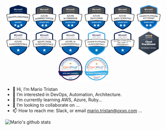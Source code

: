 

<p align='center'>
<a href="https://www.credly.com/badges/0438d817-6697-44c1-8572-82d7c0e25ae4/public_url" target="_blank"><img  height="80" src="https://raw.githubusercontent.com/mariotristan/mariotristan/main/images/CERT-Expert-DevOps-Engineer-600x600.png"></a>  
  <a href="https://www.credly.com/badges/a84a9db9-1153-479d-acd9-5a11ae32f11c/public_url" target="_blank"><img  height="80" src="https://raw.githubusercontent.com/mariotristan/mariotristan/main/images/azure-administrator-associate-600x600.png"></a>  
   <a href="https://www.credly.com/badges/60ad9c14-1f91-4c4a-ad4e-acc21d2d017e/public_url" target="_blank"><img  height="80" src="https://raw.githubusercontent.com/mariotristan/mariotristan/main/images/azure-ai-engineer-600x600-removebg-preview.png"></a>
  <a href="https://www.credly.com/badges/e0fdd88b-e52c-4ad0-933b-da611956f048/public_url" target="_blank"><img  height="80" src="https://raw.githubusercontent.com/mariotristan/mariotristan/main/images/azure-developer-associate-600x600.png"></a>  
    <a href="https://www.credly.com/badges/707c7204-671b-4777-9baf-7f208f70fa69/public_url" target="_blank"><img  height="80" src="https://raw.githubusercontent.com/mariotristan/mariotristan/main/images/microsoft-certified-azure-data-scientist-associate.png"></a>  
      <a href="https://www.credly.com/badges/585d65db-b196-4aa2-a678-541b00d89ce0/public_url" target="_blank"><img  height="80" src="https://raw.githubusercontent.com/mariotristan/mariotristan/main/images/microsoft-certified-power-platform-app-maker-associate.png"></a>  
<a href="https://www.credly.com/badges/e55a31b3-562d-487c-8cac-43ee8e7a3283/public_url"><img  height="80" src="https://raw.githubusercontent.com/mariotristan/mariotristan/main/images/azure-fundamentals-600x600.png"></a>
<a href="https://www.credly.com/badges/c839c97d-3b3c-47fb-8726-bdffab8008af/public_url"><img  height="80" src="https://raw.githubusercontent.com/mariotristan/mariotristan/main/images/azure-data-fundamentals-600x600.png"></a>
<a href="https://www.credly.com/badges/9d3a9f5d-6806-48b3-9a4f-bb9415fb9092/public_url"><img  height="80" src="https://raw.githubusercontent.com/mariotristan/mariotristan/main/images/microsoft-certified-azure-ai-fundamentals.png"></a>
  <a href="https://www.credly.com/badges/76bf1ecb-e506-42b1-a144-6dcb1bfba39a/public_url"><img  height="80" src="https://raw.githubusercontent.com/mariotristan/mariotristan/main/images/microsoft-certified-power-platform-fundamentals.png"></a>
<a href="https://www.credly.com/badges/5c6951b2-88ff-4ead-a35b-b3d5a1b592b0/public_url"><img  height="80" src="https://raw.githubusercontent.com/mariotristan/mariotristan/main/images/microsoft-certified-security-compliance-and-identity-fundamentals.png"></a>
  <a href="https://www.credly.com/badges/611af53c-009f-4249-9ca4-26d8cab18010/public_url">
<img  height="80" src="https://raw.githubusercontent.com/mariotristan/mariotristan/main/images/practitioner.png"></a>
<a href="https://www.credly.com/badges/1fe5dcbc-d445-44e9-93be-fc4e9e8d865f/public_url">
<img  height="80" src="https://raw.githubusercontent.com/mariotristan/mariotristan/main/images/CertiProf-Badge-LLL.png"></a>
<a href="https://www.credly.com/badges/9a3e130e-4b73-4872-a2da-ee7034f0a013/public_url">
<img  height="80" src="https://raw.githubusercontent.com/mariotristan/mariotristan/main/images/CertiProf-Badge-SFPC_1.png">
  </a>
</p>


- 👋 Hi, I’m Mario Tristan
- 👀 I’m interested in DevOps, Automation, Architecture.
- 🌱 I’m currently learning AWS, Azure, Ruby...
- 💞️ I’m looking to collaborate on ...
- 📫 How to reach me:  Slack, or email mario.tristan@oxxo.com ...



<p align='center'>
  
![Mario's github stats](https://github-readme-stats.vercel.app/api?username=mariotristandigital&show_icons=true&theme=dark)


<!---
mariotristandigital/mariotristandigital is a ✨ special ✨ repository because its `README.md` (this file) appears on your GitHub profile.
You can click the Preview link to take a look at your changes.
--->
